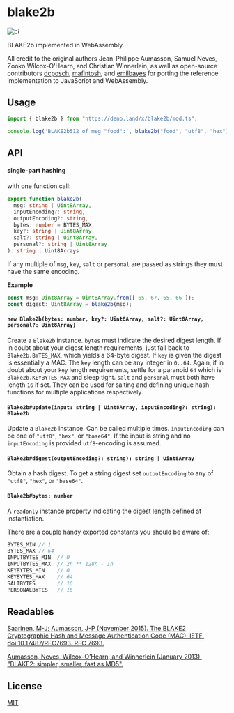 # blake2b

![ci](https://github.com/chiefbiiko/blake2b/workflows/ci/badge.svg)

BLAKE2b implemented in WebAssembly.

All credit to the original authors Jean-Philippe Aumasson, Samuel Neves, Zooko Wilcox-O'Hearn, and Christian Winnerlein, as well as open-source contributors [dcposch](https://github.com/dcposch/blakejs), [mafintosh](https://github.com/mafintosh/blake2b-wasm),
and [emilbayes](https://github.com/emilbayes/blake2b) for porting the reference
implementation to JavaScript and WebAssembly.

## Usage

```ts
import { blake2b } from "https://deno.land/x/blake2b/mod.ts";

console.log('BLAKE2b512 of msg "food":', blake2b("food", "utf8", "hex"));
```

## API

#### single-part hashing

with one function call:

``` ts
export function blake2b(
  msg: string | Uint8Array,
  inputEncoding?: string,
  outputEncoding?: string,
  bytes: number = BYTES_MAX,
  key?: string | Uint8Array,
  salt?: string | Uint8Array,
  personal?: string | Uint8Array
): string | Uint8Arrays
```

If any multiple of `msg`, `key`, `salt` or `personal` are passed as strings they must have the same encoding.

**Example**

``` ts
const msg: Uint8Array = Uint8Array.from([ 65, 67, 65, 66 ]);
const digest: Uint8Array = blake2b(msg);
```

#### `new Blake2b(bytes: number, key?: Uint8Array, salt?: Uint8Array, personal?: Uint8Array)`

Create a `Blake2b` instance. `bytes` must indicate the desired digest length. If in doubt about your digest length requirements, just fall back to `Blake2b.BYTES_MAX`, which yields a 64-byte digest. If `key` is given the digest is essentially a MAC. The `key` length can be any integer in `0..64`. Again, if in doubt about your `key` length requirements, settle for a paranoid `64` which is `Blake2b.KEYBYTES_MAX` and sleep tight. `salt` and `personal` must both have length `16` if set. They can be used for salting and defining unique hash functions for multiple applications respectively.

#### `Blake2b#update(input: string | Uint8Array, inputEncoding?: string): Blake2b`

Update a `Blake2b` instance. Can be called multiple times. `inputEncoding` can be one of `"utf8"`, `"hex"`, or `"base64"`. If the input is string and no `inputEncoding` is provided `utf8`-encoding is assumed.

#### `Blake2b#digest(outputEncoding?: string): string | Uint8Array`

Obtain a hash digest. To get a string digest set `outputEncoding` to any of `"utf8"`, `"hex"`, or `"base64"`.

#### `Blake2b#bytes: number`

A `readonly` instance property indicating the digest length defined at instantiation.

There are a couple handy exported constants you should be aware of:

``` ts
BYTES_MIN // 1
BYTES_MAX // 64
INPUTBYTES_MIN  // 0
INPUTBYTES_MAX  // 2n ** 128n - 1n
KEYBYTES_MIN    // 0
KEYBYTES_MAX    // 64
SALTBYTES       // 16
PERSONALBYTES   // 16
```

## Readables

[Saarinen, M-J; Aumasson, J-P (November 2015). The BLAKE2 Cryptographic Hash and Message Authentication Code (MAC). IETF. doi:10.17487/RFC7693. RFC 7693.](https://tools.ietf.org/html/rfc7693)

[Aumasson, Neves, Wilcox-O’Hearn, and Winnerlein (January 2013). "BLAKE2: simpler, smaller, fast as MD5".](https://blake2.net/blake2.pdf)

## License

[MIT](./LICENSE)